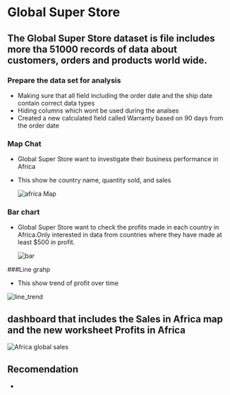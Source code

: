 # Global Super Store
## The Global Super Store dataset is file includes more tha 51000 records of data about customers, orders and products world wide.
### Prepare the data set for analysis
- Making sure that all field including the order date and the ship date contain correct data types
- Hiding columns which wont be used during the analses
- Created a new calculated field called Warranty based on 90 days from the order date
### Map Chat
- Global Super Store want to investigate their business performance in Africa
- This show he country name, quantity sold, and sales

  ![africa Map](https://github.com/PLThabangR/Global-Store-/assets/39111822/77a2a4bd-8a08-446a-9a83-3d088a7af1a1)

### Bar chart 
- Global Super Store want to check the profits made in each country in Africa.Only interested in data from countries where they have made at least $500 in profit.

  ![bar](https://github.com/PLThabangR/Global-Store-/assets/39111822/16c339ee-d217-459a-b3bd-579614c0cbff)

###Line grahp
- This show trend of profit over time 

![line_trend](https://github.com/PLThabangR/Global-Store-/assets/39111822/2de8add6-f9f8-43b5-ba9f-6fd24f622f33)


## dashboard that includes the Sales in Africa map and the new worksheet Profits in Africa 

![Africa global sales](https://github.com/PLThabangR/Global-Store-/assets/39111822/2e91aff2-7df7-48e0-b1c4-bbef9fcdaf75)

## Recomendation 
- 
